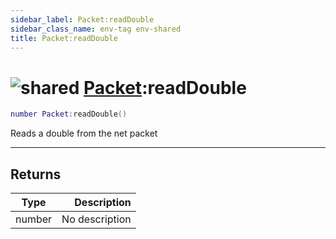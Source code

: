 ```yaml
---
sidebar_label: Packet:readDouble
sidebar_class_name: env-tag env-shared
title: Packet:readDouble
---
```


# <img src='/img/wiki/shared.png' alt='shared' data-tag='env-tag' /> [Packet](../packet/README.md):readDouble

```lua
number Packet:readDouble()
```

Reads a double from the net packet<br/>

-----------------
## Returns

| Type   | Description |
| ------ | ----------: |
| number | No description |
